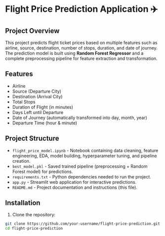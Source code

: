 # Flight Price Prediction Application ✈️

## Project Overview
This project predicts flight ticket prices based on multiple features such as airline, source, destination, number of stops, duration, and date of journey. The prediction model is built using **Random Forest Regressor** and a complete preprocessing pipeline for feature extraction and transformation.

## Features
- Airline
- Source (Departure City)
- Destination (Arrival City)
- Total Stops
- Duration of Flight (in minutes)
- Days Left until Departure
- Date of Journey (automatically transformed into day, month, year)
- Departure Time (hour & minute)

## Project Structure
- `flight_price_model.ipynb` - Notebook containing data cleaning, feature engineering, EDA, model building, hyperparameter tuning, and pipeline creation.
- `best_model.pkl` - Saved trained pipeline (preprocessing + Random Forest model) for predictions.
- `requirements.txt` - Python dependencies needed to run the project.
- `app.py` - Streamlit web application for interactive predictions.
- `README.md` - Project documentation and instructions (this file).

## Installation
1. Clone the repository:
```bash
git clone https://github.com/your-username/flight-price-prediction.git
cd flight-price-prediction
